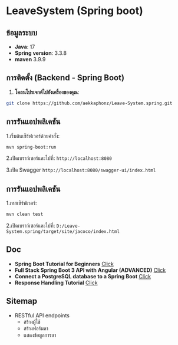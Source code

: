 # LeaveSystem (Spring boot)

## ข้อมูลระบบ
- **Java**: 17
- **Spring version**: 3.3.8
- **maven** 3.9.9

## การติดตั้ง (Backend - Spring Boot)

1. **โคลนโปรเจกต์ไปยังเครื่องของคุณ**:
```bash
git clone https://github.com/aekkaphonz/Leave-System.spring.git
```

## การรันแอปพลิเคชัน
1.เริ่มต้นเซิร์ฟเวอร์ด้วยคำสั่ง:
```bash
mvn spring-boot:run
```
2.เปิดเบราว์เซอร์และไปที่:
`http://localhost:8080`

3.เปิด Swagger
`http://localhost:8080/swagger-ui/index.html`

## การรันแอปพลิเคชัน
1.เทสเซิร์ฟเวอร์:
```bash
mvn clean test 
```
2.เปิดเบราว์เซอร์และไปที่:
`
D:/Leave-System.spring/target/site/jacoco/index.html
`
## Doc
- **Spring Boot Tutorial for Beginners** [Click](https://youtu.be/UgX5lgv4uVM?si=6A4eJb__Ve87L9Xl)
- **Full Stack Spring Boot 3 API with Angular (ADVANCED)**
[Click](https://youtu.be/tX7t45m-4H8?si=JxLkRoTdJbv27QTa)
- **Connect a PostgreSQL database to a Spring Boot** [Click](https://youtu.be/ltvRsnka7Mo?si=qtXn54arwFPFnMfU)
- **Response Handling Tutorial** [Click](https://youtu.be/cI6VlGDLH5s?si=6FhIt3Ef7I6-97nz)

## Sitemap

- RESTful API endpoints
  - สร้างผู้ใช้
  - สร้างฟอร์มลา
  - แสดงข้อมูลการลา
